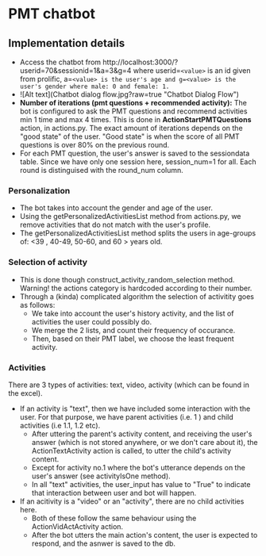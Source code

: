 # PMT chatbot

## Implementation details

* Access the chatbot from http://localhost:3000/?userid=70&sessionid=1&a=3&g=4 where userid=`<value>` is an id given from prolific, a=`<value> is the user's age and g=<value> is the user's gender where male: 0 and female: 1.`
* ![Alt text](Chatbot dialog flow.jpg?raw=true "Chatbot Dialog Flow")
* **Number of iterations (pmt questions + recommended activity):** The bot is configured to ask the PMT questions and recommend activities min 1 time and max 4 times. This is done in **ActionStartPMTQuestions** action, in actions.py. The exact amount of iterations depends on the "good state" of the user. "Good state" is when the score of all PMT questions is over 80% on the previous round.
* For each PMT question, the user's answer is saved to the sessiondata table. Since we have only one session here, session_num=1 for all. Each round is distinguised with the round_num column.

### Personalization

* The bot takes into account the gender and age of the user.
* Using the getPersonalizedActivitiesList method from actions.py, we remove activities that do not match with the user's profile.
* The getPersonalizedActivitiesList method splits the users in age-groups of: <39 , 40-49, 50-60, and 60 > years old.

### Selection of activity

* This is done though construct_activity_random_selection method. Warning! the actions category is hardcoded according to their number.
* Through a (kinda) complicated algorithm the selection of activitity goes as follows:
  * We take into account the user's history activity, and the list of activities the user could possibly do.
  * We merge the 2 lists, and count their frequency of occurance.
  * Then, based on their PMT label, we choose the least frequent activity.

### Activities

There are 3 types of activities: text, video, activity (which can be found in the excel).

* If an activity is "text", then we have included some interaction with the user. For that purpose, we have parent activities (i.e. 1 ) and child activities (i.e 1.1, 1.2 etc).
  * After uttering the parent's activity content, and receiving the user's answer (which is not stored anywhere, or we don't care about it), the ActionTextActivity action is called, to utter the child's activity content.
  * Except for activity no.1 where the bot's utterance depends on the user's answer (see activityIsOne method).
  * In all "text" activities, the user_input has value to "True" to indicate that interaction between user and bot will happen.
* If an acitivity is a "video" or an "activity", there are no child activities here.
  * Both of these follow the same behaviour using the ActionVidActActivity action.
  * After the bot utters the main action's content,  the user is expected to respond, and the asnwer is saved to the db.
